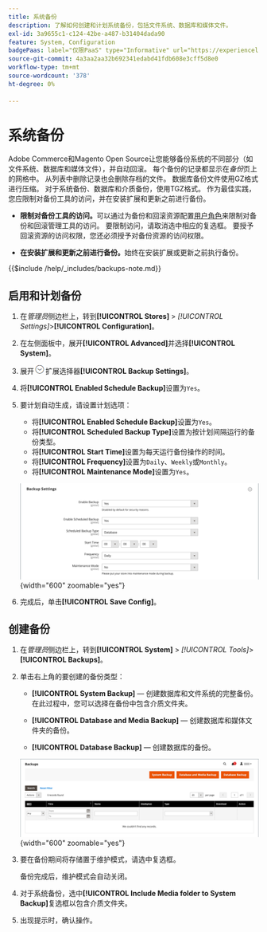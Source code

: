 ```yaml
---
title: 系统备份
description: 了解如何创建和计划系统备份，包括文件系统、数据库和媒体文件。
exl-id: 3a9655c1-c124-42be-a487-b31404dada90
feature: System, Configuration
badgePaas: label="仅限PaaS" type="Informative" url="https://experienceleague.adobe.com/en/docs/commerce/user-guides/product-solutions" tooltip="仅适用于云项目(Adobe管理的PaaS基础架构)和内部部署项目上的Adobe Commerce 。"
source-git-commit: 4a3aa2aa32b692341edabd41fdb608e3cff5d8e0
workflow-type: tm+mt
source-wordcount: '378'
ht-degree: 0%

---
```


# 系统备份

Adobe Commerce和Magento Open Source让您能够备份系统的不同部分（如文件系统、数据库和媒体文件），并自动回滚。 每个备份的记录都显示在&#x200B;_备份_&#x200B;页上的网格中。 从列表中删除记录也会删除存档的文件。 数据库备份文件使用GZ格式进行压缩。 对于系统备份、数据库和介质备份，使用TGZ格式。 作为最佳实践，您应限制对备份工具的访问，并在安装扩展和更新之前进行备份。

- **限制对备份工具的访问。**&#x200B;可以通过为备份和回滚资源配置[用户角色](permissions-user-roles.md)来限制对备份和回滚管理工具的访问。 要限制访问，请取消选中相应的复选框。 要授予回滚资源的访问权限，您还必须授予对备份资源的访问权限。

- **在安装扩展和更新之前进行备份。**&#x200B;始终在安装扩展或更新之前执行备份。

{{$include /help/_includes/backups-note.md}}

## 启用和计划备份

1. 在&#x200B;_管理员_&#x200B;侧边栏上，转到&#x200B;**[!UICONTROL Stores]** > _[!UICONTROL Settings]_>**[!UICONTROL Configuration]**。

1. 在左侧面板中，展开&#x200B;**[!UICONTROL Advanced]**&#x200B;并选择&#x200B;**[!UICONTROL System]**。

1. 展开![的](../assets/icon-display-expand.png)扩展选择器&#x200B;**[!UICONTROL Backup Settings]**。

1. 将&#x200B;**[!UICONTROL Enabled Schedule Backup]**&#x200B;设置为`Yes`。

1. 要计划自动生成，请设置计划选项：

   - 将&#x200B;**[!UICONTROL Enabled Schedule Backup]**&#x200B;设置为`Yes`。
   - 将&#x200B;**[!UICONTROL Scheduled Backup Type]**&#x200B;设置为按计划间隔运行的备份类型。
   - 将&#x200B;**[!UICONTROL Start Time]**&#x200B;设置为每天运行备份操作的时间。
   - 将&#x200B;**[!UICONTROL Frequency]**&#x200B;设置为`Daily`、`Weekly`或`Monthly`。
   - 将&#x200B;**[!UICONTROL Maintenance Mode]**&#x200B;设置为`Yes`。

   ![高级配置 — 备份](../configuration-reference/advanced/assets/system-scheduled-backup-settings.png){width="600" zoomable="yes"}

1. 完成后，单击&#x200B;**[!UICONTROL Save Config]**。

## 创建备份

1. 在&#x200B;_管理员_&#x200B;侧边栏上，转到&#x200B;**[!UICONTROL System]** > _[!UICONTROL Tools]_>**[!UICONTROL Backups]**。

1. 单击右上角的要创建的备份类型：

   - **[!UICONTROL System Backup]** — 创建数据库和文件系统的完整备份。 在此过程中，您可以选择在备份中包含介质文件夹。

   - **[!UICONTROL Database and Media Backup]** — 创建数据库和媒体文件夹的备份。

   - **[!UICONTROL Database Backup]** — 创建数据库的备份。

   ![系统工具 — 备份](./assets/tools-backups.png){width="600" zoomable="yes"}

1. 要在备份期间将存储置于维护模式，请选中复选框。

   备份完成后，维护模式会自动关闭。

1. 对于系统备份，选中&#x200B;**[!UICONTROL Include Media folder to System Backup]**&#x200B;复选框以包含介质文件夹。

1. 出现提示时，确认操作。



<!-- Last updated from includes: 2023-02-22 09:59:54 -->

